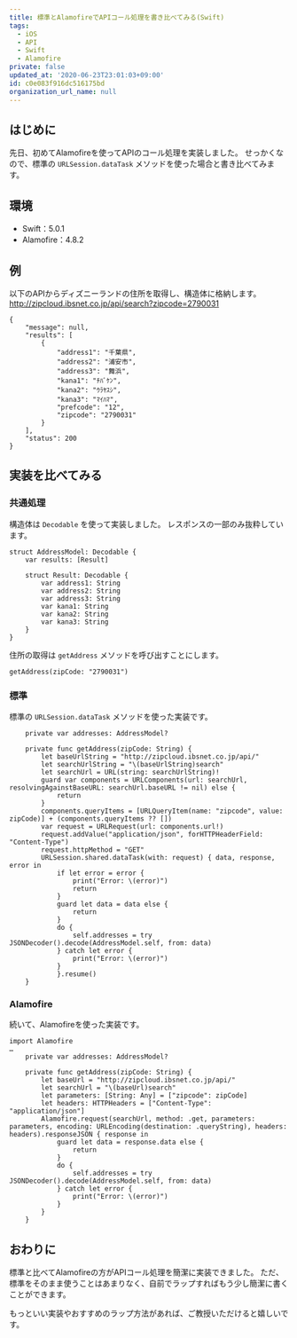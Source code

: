 ```yaml
---
title: 標準とAlamofireでAPIコール処理を書き比べてみる(Swift)
tags:
  - iOS
  - API
  - Swift
  - Alamofire
private: false
updated_at: '2020-06-23T23:01:03+09:00'
id: c0e083f916dc516175bd
organization_url_name: null
---
```

## はじめに

先日、初めてAlamofireを使ってAPIのコール処理を実装しました。
せっかくなので、標準の `URLSession.dataTask` メソッドを使った場合と書き比べてみます。

## 環境

- Swift：5.0.1
- Alamofire：4.8.2

## 例

以下のAPIからディズニーランドの住所を取得し、構造体に格納します。
http://zipcloud.ibsnet.co.jp/api/search?zipcode=2790031

```json:レスポンス
{
	"message": null,
	"results": [
		{
			"address1": "千葉県",
			"address2": "浦安市",
			"address3": "舞浜",
			"kana1": "ﾁﾊﾞｹﾝ",
			"kana2": "ｳﾗﾔｽｼ",
			"kana3": "ﾏｲﾊﾏ",
			"prefcode": "12",
			"zipcode": "2790031"
		}
	],
	"status": 200
}
```

## 実装を比べてみる

### 共通処理

構造体は `Decodable` を使って実装しました。
レスポンスの一部のみ抜粋しています。

```swift:構造体
struct AddressModel: Decodable {
    var results: [Result]
    
    struct Result: Decodable {
        var address1: String
        var address2: String
        var address3: String
        var kana1: String
        var kana2: String
        var kana3: String
    }
}
```

住所の取得は `getAddress` メソッドを呼び出すことにします。

```swift:住所の取得
getAddress(zipCode: "2790031")
```

### 標準

標準の `URLSession.dataTask` メソッドを使った実装です。

```swift:
    private var addresses: AddressModel?

    private func getAddress(zipCode: String) {
        let baseUrlString = "http://zipcloud.ibsnet.co.jp/api/"
        let searchUrlString = "\(baseUrlString)search"
        let searchUrl = URL(string: searchUrlString)!
        guard var components = URLComponents(url: searchUrl, resolvingAgainstBaseURL: searchUrl.baseURL != nil) else {
            return
        }
        components.queryItems = [URLQueryItem(name: "zipcode", value: zipCode)] + (components.queryItems ?? [])
        var request = URLRequest(url: components.url!)
        request.addValue("application/json", forHTTPHeaderField: "Content-Type")
        request.httpMethod = "GET"
        URLSession.shared.dataTask(with: request) { data, response, error in
            if let error = error {
                print("Error: \(error)")
                return
            }
            guard let data = data else {
                return
            }
            do {
                self.addresses = try JSONDecoder().decode(AddressModel.self, from: data)
            } catch let error {
                print("Error: \(error)")
            }
            }.resume()
    }
```


### Alamofire

続いて、Alamofireを使った実装です。

```swift:
import Alamofire
…
    private var addresses: AddressModel?

    private func getAddress(zipCode: String) {
        let baseUrl = "http://zipcloud.ibsnet.co.jp/api/"
        let searchUrl = "\(baseUrl)search"
        let parameters: [String: Any] = ["zipcode": zipCode]
        let headers: HTTPHeaders = ["Content-Type": "application/json"]
        Alamofire.request(searchUrl, method: .get, parameters: parameters, encoding: URLEncoding(destination: .queryString), headers: headers).responseJSON { response in
            guard let data = response.data else {
                return
            }
            do {
                self.addresses = try JSONDecoder().decode(AddressModel.self, from: data)
            } catch let error {
                print("Error: \(error)")
            }
        }
    }
```

## おわりに

標準と比べてAlamofireの方がAPIコール処理を簡潔に実装できました。
ただ、標準をそのまま使うことはあまりなく、自前でラップすればもう少し簡潔に書くことができます。

もっといい実装やおすすめのラップ方法があれば、ご教授いただけると嬉しいです。
